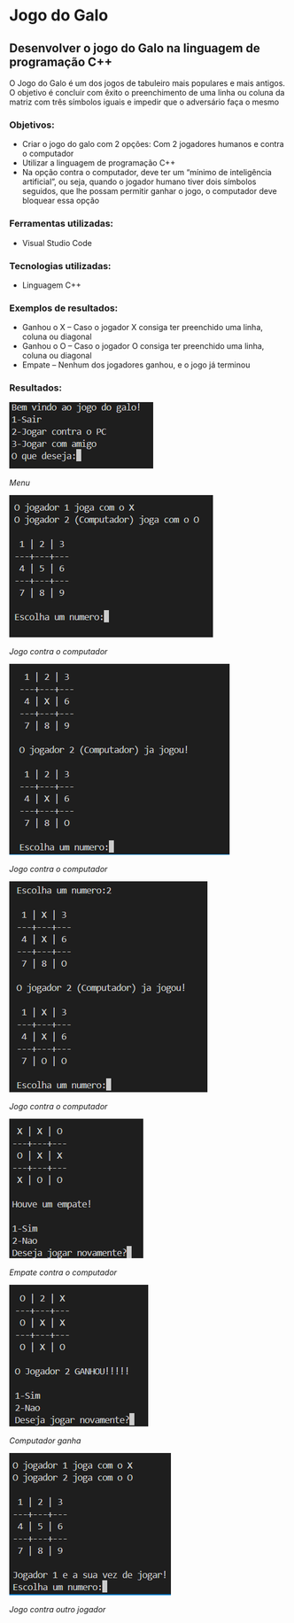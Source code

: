# Jogo do Galo
## Desenvolver o jogo do Galo na linguagem de programação C++
O Jogo do Galo é um dos jogos de tabuleiro mais populares e mais antigos. O objetivo é concluir com êxito o preenchimento de uma linha ou coluna da matriz com três símbolos iguais e impedir que o adversário faça o mesmo

### Objetivos:
- Criar o jogo do galo com 2 opções: Com 2 jogadores humanos e contra o computador
- Utilizar a linguagem de programação C++
- Na opção contra o computador, deve ter um “mínimo de inteligência artificial”, ou seja, quando o jogador humano tiver dois símbolos seguidos, que lhe possam permitir ganhar o jogo, o computador deve bloquear essa opção

### Ferramentas utilizadas:
- Visual Studio Code

### Tecnologias utilizadas:
- Linguagem C++

### Exemplos de resultados:
- Ganhou o X – Caso o jogador X consiga ter preenchido uma linha, coluna ou diagonal
- Ganhou o O – Caso o jogador O consiga ter preenchido uma linha, coluna ou diagonal
- Empate – Nenhum dos jogadores ganhou, e o jogo já terminou

### Resultados:

![Menu](https://github.com/D1ogoCS/Jogo-do-Galo/blob/main/imagens/menu.png)

*Menu*

![Jogo contra o computador](https://github.com/D1ogoCS/Jogo-do-Galo/blob/main/imagens/contraComputador.png)

*Jogo contra o computador*

![Jogo contra o computador](https://github.com/D1ogoCS/Jogo-do-Galo/blob/main/imagens/contraComputador2.png)

*Jogo contra o computador*

![Jogo contra o computador](https://github.com/D1ogoCS/Jogo-do-Galo/blob/main/imagens/contraComputador3.png)

*Jogo contra o computador*

![Empate contra o computador](https://github.com/D1ogoCS/Jogo-do-Galo/blob/main/imagens/empate.png)

*Empate contra o computador*

![Computador ganha](https://github.com/D1ogoCS/Jogo-do-Galo/blob/main/imagens/computadorGanha.png)

*Computador ganha*

![Jogo contra outro jogador](https://github.com/D1ogoCS/Jogo-do-Galo/blob/main/imagens/contraJogador.png)

*Jogo contra outro jogador*

